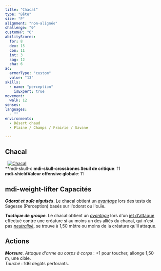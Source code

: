 ```yaml
---
title: "Chacal"
type: "Bête"
size: "P"
alignment: "non-alignée"
challenge: "0"
customHP: "6"
abilityScores:
  for: 8
  dex: 15
  con: 11
  int: 3
  sag: 12
  cha: 6
ac:
  armorType: "custom"
  value: "13"
skills:
  - name: "perception"
    isExpert: true
movement:
  walk: 12
senses:
languages:
  - ""
environments:
  - Désert chaud
  - Plaine / Champs / Prairie / Savane

---
```

## Chacal
&nbsp;
[![Chacal](https://www.douaratil.fr/illustrations/bete/chacalm.png)](https://www.douaratil.fr/illustrations/bete/chacal.jpg)  
**<v-icon>mdi-skull-c
**<v-icon>mdi-skull-crossbones</v-icon> Seuil de critique**: 11        
**<v-icon>mdi-shield</v-icon>Valeur offensive globale**: 11     
## <v-icon>mdi-weight-lifter</v-icon> Capacités
_**Odorat et ouïe aiguisés**_. Le chacal obtient un [_avantage_](/utiliser-les-caracteristiques/#avantage-et-desavantage) lors des tests de Sagesse (Perception) basés sur l'odorat ou l'ouïe.

_**Tactique de groupe**_. Le chacal obtient un [_avantage_](/utiliser-les-caracteristiques/#avantage-et-desavantage) lors d'un [jet d'attaque](/combattre/#jets-d-attaque) effectué contre une créature si au moins un des alliés du chacal, qui n'est pas [_neutralisé_](/gerer-la-sante-du-personnage/#neutralise), se trouve à 1,50 mètre ou moins de la créature qu'il attaque.

## Actions
_**Morsure**_. _Attaque d'arme au corps à corps_ : +1 pour toucher, allonge 1,50 m, une cible.  
_Touché_ : 1d6 dégâts perforants.
